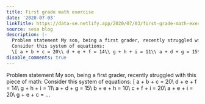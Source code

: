 ```yaml
---
title: First grade math exercise
date: '2020-07-03'
linkTitle: https://data-se.netlify.app/2020/07/03/first-grade-math-exercise/
source: sesa blog
description: |-
  Problem statement My son, being a first grader, recently struggled with this piece of math:
  Consider this system of equations:
  \[ a + b + c = 20\\ d + e + f = 14\\ g + h + i = 11\\ a + d + g = 15\\ b + e + h = 10\\ c + f + i = 20\\ a + e + i = 20\\ g + e + c = ...
disable_comments: true
---
```

Problem statement My son, being a first grader, recently struggled with this piece of math:
Consider this system of equations:
\[ a + b + c = 20\\ d + e + f = 14\\ g + h + i = 11\\ a + d + g = 15\\ b + e + h = 10\\ c + f + i = 20\\ a + e + i = 20\\ g + e + c = ...